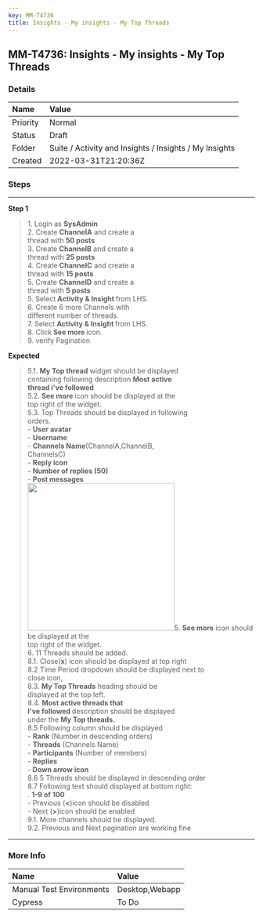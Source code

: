 ```yaml
---
key: MM-T4736
title: Insights - My insights - My Top Threads
---
```


## MM-T4736: Insights - My insights - My Top Threads

### Details

| Name     | Value                                                  |
| :------- | :----------------------------------------------------- |
| Priority | Normal                                                 |
| Status   | Draft                                                  |
| Folder   | Suite / Activity and Insights / Insights / My Insights |
| Created  | 2022-03-31T21:20:36Z                                   |

### Steps

<hr/>

**Step 1**

> <article>1. Login as <strong>SysAdmin</strong><br />2. Create <strong>ChannelA</strong> and create a<br />thread with<strong> 50 posts</strong><br />3. Create <strong>ChannelB</strong> and create a<br />thread with <strong>25 posts</strong><br />4. Create <strong>ChannelC</strong> and create a<br />thread with <strong>15 posts</strong><br />5. Create <strong>ChannelD</strong> and create a<br />thread with <strong>5 posts</strong><br />5. Select<strong> Activity &amp; Insight </strong>from LHS.<br />6. Create 6 more Channels with<br />different number of threads.<br />7. Select <strong>Activity &amp; Insight </strong>from LHS.<br />8. Click<strong> See more </strong>icon.<br />9. verify Pagination</article>

**Expected**

> <article>5.1. <strong>My Top thread</strong> widget should be displayed<br />containing following description <strong>Most active<br />thread i've followed</strong><br />5.2. <strong>See more </strong>icon should be displayed at the<br />top right of the widget.<br />5.3. Top Threads should be displayed in following<br />orders.<br />- <strong>User avatar</strong><br />- <strong>Username</strong><br />- <strong>Channels Name</strong>(ChannelA,ChannelB,<br />ChannelsC)<br />- <strong>Reply icon</strong><br />- <strong>Number of replies (50)</strong><br />- <strong>Post messages</strong><br /><img src="https://smartbear-tm4j-prod-us-west-2-attachment-rich-text.s3.us-west-2.amazonaws.com/embedded-f3277290f945470c4add5d21ef3dc7ca7b74388fc7152bfb6b99ae58c66a95a8-1649179636524-1649179636524.png" style="width:300px" class="fr-fic fr-fil fr-dib" />5. <strong>See more</strong> icon should be displayed at the<br />top right of the widget.<br />6. 11 Threads should be added.<br />8.1. Close(<strong>x</strong>) icon should be displayed at top right<br />8.2 Time Period dropdown should be displayed next to<br />close icon,<br />8.3. <strong>My Top Threads</strong> heading should be<br />displayed at the top left.<br />8.4. <strong>Most active threads that<br />I've followed </strong>description should be displayed<br />under the <strong>My Top threads.</strong><br />8.5 Following column should be displayed<br />- <strong>Rank</strong> (Number in descending orders)<br />- <strong>Threads</strong> (Channels Name)<br />- <strong>Participants</strong> (Number of members)<br />- <strong>Replies</strong><br />-<strong> Down arrow icon</strong> <br />8.6 5 Threads should be displayed in descending order<br />8.7 Following text should displayed at bottom right:<br />. <strong>1-9 of 100</strong><br />- Previous (<strong>&lt;</strong>)icon should be disabled<br />- Next (<strong>&gt;</strong>)icon should be enabled<br />9.1. More channels should be displayed.<br />9.2. Previous and Next pagination are working fine</article>

<hr/>

### More Info

| Name                     | Value          |
| :----------------------- | :------------- |
| Manual Test Environments | Desktop,Webapp |
| Cypress                  | To Do          |
